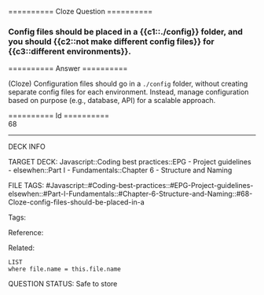 ========== Cloze Question ==========

###  Config files should be placed in a {{c1::./config}} folder, and you should {{c2::not make different config files}} for {{c3::different environments}}.  

========== Answer ==========  

(Cloze) Configuration files should go in a `./config` folder, without creating separate config files for each environment. Instead, manage configuration based on purpose (e.g., database, API) for a scalable approach.

========== Id ==========  
68

---

DECK INFO

TARGET DECK: Javascript::Coding best practices::EPG - Project guidelines - elsewhen::Part I - Fundamentals::Chapter 6 - Structure and Naming

FILE TAGS: #Javascript::#Coding-best-practices::#EPG-Project-guidelines-elsewhen::#Part-I-Fundamentals::#Chapter-6-Structure-and-Naming::#68-Cloze-config-files-should-be-placed-in-a

Tags:

Reference:

Related:

```dataview
LIST
where file.name = this.file.name
```

QUESTION STATUS: Safe to store
